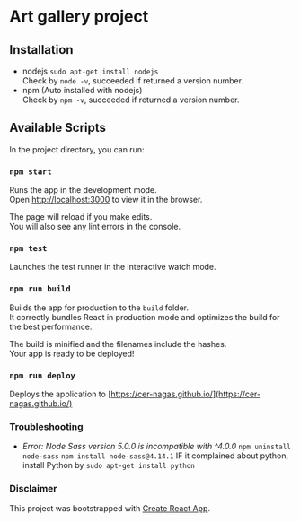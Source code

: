 # Art gallery project

## Installation

- nodejs `sudo apt-get install nodejs`\
Check by `node -v`, succeeded if returned a version number.
- npm (Auto installed with nodejs)\
Check by `npm -v`, succeeded if returned a version number.

## Available Scripts

In the project directory, you can run:

### `npm start`

Runs the app in the development mode.\
Open [http://localhost:3000](http://localhost:3000) to view it in the browser.

The page will reload if you make edits.\
You will also see any lint errors in the console.

### `npm test`

Launches the test runner in the interactive watch mode.

### `npm run build`

Builds the app for production to the `build` folder.\
It correctly bundles React in production mode and optimizes the build for the best performance.

The build is minified and the filenames include the hashes.\
Your app is ready to be deployed!

### `npm run deploy`

Deploys the application to [https://cer-nagas.github.io/](https://cer-nagas.github.io/)


### Troubleshooting
- *Error: Node Sass version 5.0.0 is incompatible with ^4.0.0* 
`npm uninstall node-sass`
`npm install node-sass@4.14.1`
IF it complained about python, install Python by `sudo apt-get install python`

### Disclaimer
This project was bootstrapped with [Create React App](https://github.com/facebook/create-react-app).